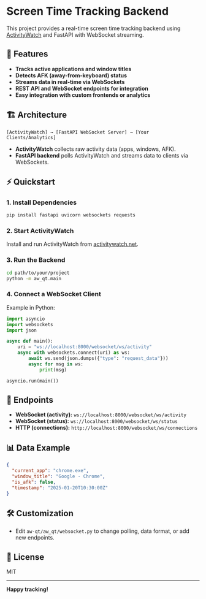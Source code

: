 # Screen Time Tracking Backend

This project provides a real-time screen time tracking backend using [ActivityWatch](https://activitywatch.net/) and FastAPI with WebSocket streaming.

## 🚀 Features

- **Tracks active applications and window titles**
- **Detects AFK (away-from-keyboard) status**
- **Streams data in real-time via WebSockets**
- **REST API and WebSocket endpoints for integration**
- **Easy integration with custom frontends or analytics**

## 🏗️ Architecture

```
[ActivityWatch] → [FastAPI WebSocket Server] → [Your Clients/Analytics]
```

- **ActivityWatch** collects raw activity data (apps, windows, AFK).
- **FastAPI backend** polls ActivityWatch and streams data to clients via WebSockets.

## ⚡ Quickstart

### 1. **Install Dependencies**

```sh
pip install fastapi uvicorn websockets requests
```

### 2. **Start ActivityWatch**

Install and run ActivityWatch from [activitywatch.net](https://activitywatch.net/).

### 3. **Run the Backend**

```sh
cd path/to/your/project
python -m aw_qt.main
```

### 4. **Connect a WebSocket Client**

Example in Python:
```python
import asyncio
import websockets
import json

async def main():
    uri = "ws://localhost:8000/websocket/ws/activity"
    async with websockets.connect(uri) as ws:
        await ws.send(json.dumps({"type": "request_data"}))
        async for msg in ws:
            print(msg)

asyncio.run(main())
```

## 🔌 Endpoints

- **WebSocket (activity):** `ws://localhost:8000/websocket/ws/activity`
- **WebSocket (status):** `ws://localhost:8000/websocket/ws/status`
- **HTTP (connections):** `http://localhost:8000/websocket/ws/connections`

## 📊 Data Example

```json
{
  "current_app": "chrome.exe",
  "window_title": "Google - Chrome",
  "is_afk": false,
  "timestamp": "2025-01-20T10:30:00Z"
}
```

## 🛠️ Customization

- Edit `aw-qt/aw_qt/websocket.py` to change polling, data format, or add new endpoints.

## 📝 License

MIT

---

**Happy tracking!** 